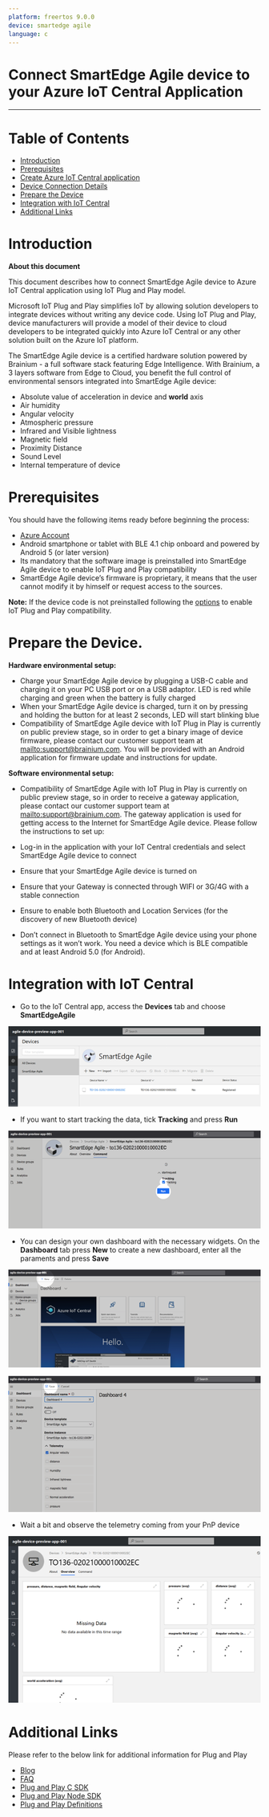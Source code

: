 ```yaml
---
platform: freertos 9.0.0
device: smartedge agile
language: c
---
```


Connect SmartEdge Agile device to your Azure IoT Central Application
===
---
# Table of Contents

-   [Introduction](#Introduction)
-   [Prerequisites](#Prerequisites)
-   [Create Azure IoT Central application](#Create_AICA)
-   [Device Connection Details](#DeviceConnectionDetails)
-   [Prepare the Device](#preparethedevice)
-   [Integration with IoT Central](#IntegrationwithIoTCentral)
-   [Additional Links](#AdditionalLinks)

<a name="Introduction"></a>

# Introduction

**About this document**

This document describes how to connect SmartEdge Agile device to Azure IoT Central application using IoT Plug and Play model. 

Microsoft IoT Plug and Play simplifies IoT by allowing solution developers to integrate devices without writing any device code. Using IoT Plug and Play, device manufacturers will provide a model of their device to cloud developers to be integrated quickly into Azure IoT Central or any other solution built on the Azure IoT platform.


The SmartEdge Agile device is a certified hardware solution powered by  Brainium - a full software stack featuring Edge Intelligence. With Brainium, a 3 layers software from Edge to Cloud, you benefit the full control of environmental sensors integrated into SmartEdge Agile device:

-   Absolute value of acceleration in device and **world** axis
-   Air humidity
-   Angular velocity
-   Atmospheric pressure 
-   Infrared and Visible lightness 
-   Magnetic field 
-   Proximity Distance 
-   Sound Level 
-   Internal temperature of device

<a name="Prerequisites"></a>

# Prerequisites

You should have the following items ready before beginning the process:
-   [Azure Account](https://portal.azure.com)
-   Android smartphone or tablet with BLE 4.1 chip onboard and powered by Android 5 (or later version)
-   Its mandatory that the software image is preinstalled into SmartEdge Agile device to enable IoT Plug and Play compatibility
-   SmartEdge Agile device’s firmware is proprietary, it means that the user cannot modify it by himself or request access to the sources. 

**Note:** If the device code is not preinstalled following the [options](#preparethedevice) to enable IoT Plug and Play compatibility.

<a name="preparethedevice"></a>
# Prepare the Device.

**Hardware environmental setup:**

-   Charge your SmartEdge Agile device by plugging a USB-C cable and charging it on your PC USB port or on a USB adaptor. LED is red while charging and green when the battery is fully charged
-   When your SmartEdge Agile device is charged, turn it on by pressing and holding the button for at least 2 seconds, LED will start blinking blue
-   Compatibility of SmartEdge Agile device with IoT Plug in Play is currently on public preview stage, so in order to get a binary image of device firmware, please contact our customer support team at <mailto:support@brainium.com>. You will be provided with an Android application for firmware update and instructions for update. 

**Software environmental setup:**

-   Compatibility of SmartEdge Agile with IoT Plug in Play is currently on public preview stage, so in order to receive a gateway application, please contact our customer support team at <mailto:support@brainium.com>. The gateway application is used for getting access to the Internet for SmartEdge Agile device.
Please follow the instructions to set up:
-   Log-in in the application with your IoT Central credentials and select SmartEdge Agile device to connect

-   Ensure that your SmartEdge Agile device is turned on

-   Ensure that your Gateway is connected through WIFI or 3G/4G with a stable connection

-   Ensure to enable both Bluetooth and Location Services (for the discovery of new Bluetooth device)  
-   Don’t connect in Bluetooth to SmartEdge Agile device using your phone settings as it won’t work. You need a device which is BLE compatible and at least Android 5.0 (for Android).

<a name="IntegrationwithIoTCentral"></a>
# Integration with IoT Central

-   Go to the IoT Central app, access the **Devices** tab and choose **SmartEdgeAgile**

![](./media/smartedge_agile/1.png)
 
-   If you want to start tracking the data, tick **Tracking** and press **Run**
 
![](./media/smartedge_agile/2.png)

-   You can design your own dashboard with the necessary widgets.  On the **Dashboard** tab press **New** to create a new dashboard, enter all the paraments and press **Save** 

![](./media/smartedge_agile/3.png)

![](./media/smartedge_agile/4.png)

-   Wait a bit and observe the telemetry coming from your PnP device

![](./media/smartedge_agile/5.png)

<a name="AdditionalLinks"></a>
# Additional Links

Please refer to the below link for additional information for Plug and Play

-   [Blog](https://azure.microsoft.com/en-us/blog/iot-plug-and-play-is-now-available-inpreview/)
-   [FAQ](TBD)
-   [Plug and Play C SDK](https://github.com/Azure/azure-iot-sdk-c/tree/public-preview)
-   [Plug and Play Node SDK](https://github.com/Azure/azure-iot-sdk-node/tree/digitaltwinspreview)
-   [Plug and Play Definitions](https://github.com/Azure/IoTPlugandPlay)
